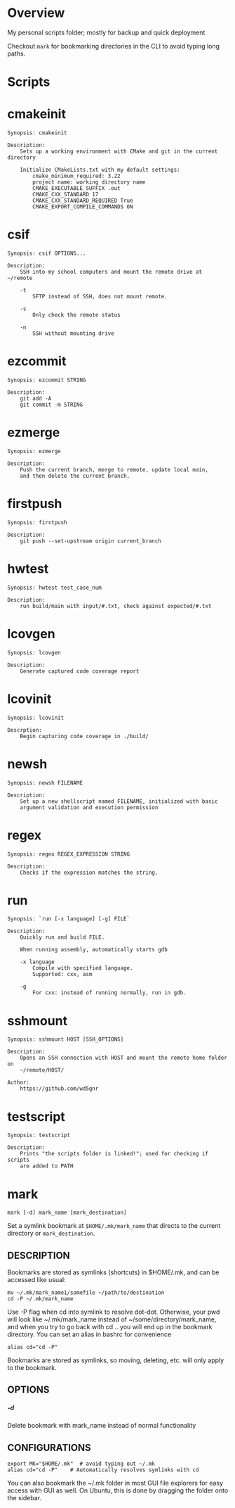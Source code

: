 Overview
========
My personal scripts folder; mostly for backup and quick deployment

Checkout `mark` for bookmarking directories in the CLI to avoid typing long paths.

Scripts
=======

# cmakeinit #
```
Synopsis: cmakeinit

Description:
    Sets up a working environment with CMake and git in the current directory

    Initialize CMakeLists.txt with my default settings:
        cmake_minimum_required: 3.22
        project name: working directory name
        CMAKE_EXECUTABLE_SUFFIX .out
        CMAKE_CXX_STANDARD 17
        CMAKE_CXX_STANDARD_REQUIRED True
        CMAKE_EXPORT_COMPILE_COMMANDS ON
```

# csif #
```
Synopsis: csif OPTIONS...

Description:
    SSH into my school computers and mount the remote drive at ~/remote
    
    -t
        SFTP instead of SSH, does not mount remote.

    -s
        Only check the remote status

    -n
        SSH without mounting drive
```

# ezcommit #
```
Synopsis: ezcommit STRING

Description:
    git add -A
    git commit -m STRING
```

# ezmerge #
```
Synopsis: ezmerge

Description:
    Push the current branch, merge to remote, update local main,
    and then delete the current branch.
```

# firstpush #
```
Synopsis: firstpush

Description:
    git push --set-upstream origin current_branch
```

# hwtest #
```
Synopsis: hwtest test_case_num

Description:
    run build/main with input/#.txt, check against expected/#.txt
```

# lcovgen #
```
Synopsis: lcovgen

Description:
    Generate captured code coverage report
```

# lcovinit #
```
Synopsis: lcovinit

Descrption:
    Begin capturing code coverage in ./build/
```

# newsh #
```
Synopsis: newsh FILENAME

Description:
    Set up a new shellscript named FILENAME, initialized with basic
    argument validation and execution permission
```

# regex #
```
Synopsis: regex REGEX_EXPRESSION STRING

Description:
    Checks if the expression matches the string.
```

# run #
```
Synopsis: `run [-x language] [-g] FILE`

Description:
    Quickly run and build FILE.

    When running assembly, automatically starts gdb

    -x language
        Compile with specified language.
        Supported: cxx, asm

    -g
        For cxx: instead of running normally, run in gdb.
```

# sshmount #
```
Synopsis: sshmount HOST [SSH_OPTIONS]

Description:
    Opens an SSH connection with HOST and mount the remote home folder on
    ~/remote/HOST/

Author:
    https://github.com/wd5gnr
```

# testscript #
```
Synopsis: testscript

Description:
    Prints "the scripts folder is linked!"; used for checking if scripts
    are added to PATH
```

# mark #

`mark [-d] mark_name [mark_destination]`

Set a symlink bookmark at `$HOME/.mk/mark_name` that directs to the current directory or
`mark_destination`.

## DESCRIPTION
Bookmarks are stored as symlinks (shortcuts) in $HOME/.mk, and can be accessed like usual:
```
mv ~/.mk/mark_name1/somefile ~/path/to/destination
cd -P ~/.mk/mark_name
```

Use -P flag when cd into symlink to resolve dot-dot. Otherwise, your pwd will look like
~/.mk/mark_name instead of ~/some/directory/mark_name, and when you try to go back with
cd .. you will end up in the bookmark directory. You can set an alias in bashrc for
convenience
```
alias cd="cd -P"
```

Bookmarks are stored as symlinks, so moving, deleting, etc. will only apply to the bookmark.

## OPTIONS

##### -d
Delete bookmark with mark_name instead of normal functionality

## CONFIGURATIONS
```
export MK="$HOME/.mk"  # avoid typing out ~/.mk
alias cd="cd -P"    # Automatically resolves symlinks with cd
```

You can also bookmark the ~/.mk folder in most GUI file explorers for easy access with GUI
as well. On Ubuntu, this is done by dragging the folder onto the sidebar.
